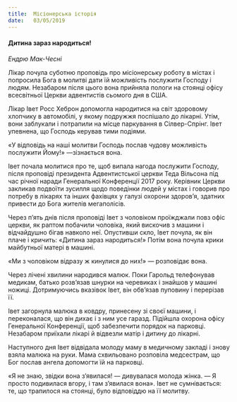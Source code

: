 ```yaml
---
title:  Місіонерська історія
date:   03/05/2019
---
```


#### Дитина зараз народиться!
_Ендрю Мак-Чесні_

Лікар почула суботню проповідь про місіонерську роботу в містах і попросила Бога в молитві дати їй можливість послужити Господу і людям. Незабаром після цього вона прийняла пологи на стоянці офісу всесвітньої Церкви адвентистів сьомого дня в США.

Лікар Івет Росс Хеброн допомогла народитися на світ здоровому хлопчику в автомобілі, у якому подружжя поспішало до лікарні. Утім, вони заблукали і потрапили на місце паркування в Сілвер-Спрінг. Івет упевнена, що Господь керував тими подіями.

«У відповідь на наші молитви Господь послав чудову можливість послужити Йому!» —зізнається вона.

Івет почала молитися про те, щоб випала нагода послужити Господу, після проповіді президента Адвентистської церкви Теда Вільсона під час річної наради Генеральної Конференції 2017 року. Керівник Церкви закликав подвоїти зусилля щодо поведінки людей у містах і говорив про потребу в лікарях та інших фахівцях у галузі охорони здоров’я, здатних привести до Бога жителів мегаполісів.

Через п’ять днів після проповіді Івет з чоловіком проїжджали повз офіс церкви, як раптом побачили чоловіка, який вискочив з машини і відчайдушно бігав навколо неї. Опустивши скло, Івет почула, як він плаче і кричить: «Дитина зараз народиться!» Потім вона почула крики майбутньої матері в машині.

«Ми з чоловіком відразу ж кинулися до них!» — розповідає вона.

Через лічені хвилини народився малюк. Поки Гарольд телефонував медикам, батько розв’язав шнурки на черевиках і знайшов у машині ножиці. Дотримуючись вказівок Івет, він обв’язав пуповину і перерізав її.

Івет загорнула малюка в ковдру, принесену зі своєї машини, і переконалася, що він дихає і з ним усе гаразд. Підійшла охорона офісу Генеральної Конференції, щоб забезпечити порядок на парковці. Незабаром приїхали лікарі й відвезли матір і дитину до лікарні.

Наступного дня Івет відвідала молоду маму в медичному закладі і знову взяла малюка на руки. Мама схвильовано розповіла медсестрам, що Бог послав ангела допомогти їй на парковці.

«Я не знаю, звідки вона з’явилася! — дивувалася молода жінка. — Я просто подивилася вгору, і там з’явилася вона». Івет не сумнівається: те, що трапилося на стоянці, було відповіддю на її молитву.